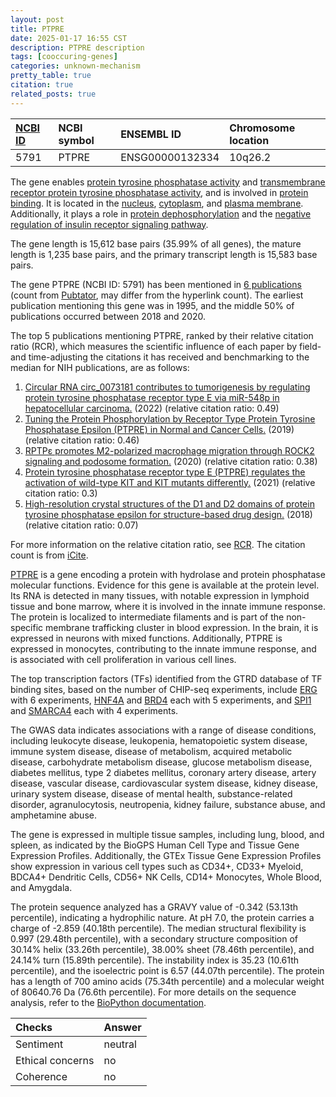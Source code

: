 ```yaml
---
layout: post
title: PTPRE
date: 2025-01-17 16:55 CST
description: PTPRE description
tags: [cooccuring-genes]
categories: unknown-mechanism
pretty_table: true
citation: true
related_posts: true
---
```




| [NCBI ID](https://www.ncbi.nlm.nih.gov/gene/5791) | NCBI symbol | ENSEMBL ID | Chromosome location |
| :-------- | :------- | :-------- | :------- |
| 5791  | PTPRE | ENSG00000132334 | 10q26.2 |



The gene enables [protein tyrosine phosphatase activity](https://amigo.geneontology.org/amigo/term/GO:0004725) and [transmembrane receptor protein tyrosine phosphatase activity](https://amigo.geneontology.org/amigo/term/GO:0005001), and is involved in [protein binding](https://amigo.geneontology.org/amigo/term/GO:0005515). It is located in the [nucleus](https://amigo.geneontology.org/amigo/term/GO:0005634), [cytoplasm](https://amigo.geneontology.org/amigo/term/GO:0005737), and [plasma membrane](https://amigo.geneontology.org/amigo/term/GO:0005886). Additionally, it plays a role in [protein dephosphorylation](https://amigo.geneontology.org/amigo/term/GO:0006470) and the [negative regulation of insulin receptor signaling pathway](https://amigo.geneontology.org/amigo/term/GO:0046627).


The gene length is 15,612 base pairs (35.99% of all genes), the mature length is 1,235 base pairs, and the primary transcript length is 15,583 base pairs.


The gene PTPRE (NCBI ID: 5791) has been mentioned in [6 publications](https://pubmed.ncbi.nlm.nih.gov/?term=%22PTPRE%22) (count from [Pubtator](https://academic.oup.com/nar/article/47/W1/W587/5494727), may differ from the hyperlink count). The earliest publication mentioning this gene was in 1995, and the middle 50% of publications occurred between 2018 and 2020.


The top 5 publications mentioning PTPRE, ranked by their relative citation ratio (RCR), which measures the scientific influence of each paper by field- and time-adjusting the citations it has received and benchmarking to the median for NIH publications, are as follows:

1. [Circular RNA circ_0073181 contributes to tumorigenesis by regulating protein tyrosine phosphatase receptor type E via miR-548p in hepatocellular carcinoma.](https://pubmed.ncbi.nlm.nih.gov/34657099) (2022) (relative citation ratio: 0.49)
2. [Tuning the Protein Phosphorylation by Receptor Type Protein Tyrosine Phosphatase Epsilon (PTPRE) in Normal and Cancer Cells.](https://pubmed.ncbi.nlm.nih.gov/30662530) (2019) (relative citation ratio: 0.46)
3. [RPTPε promotes M2-polarized macrophage migration through ROCK2 signaling and podosome formation.](https://pubmed.ncbi.nlm.nih.gov/31722979) (2020) (relative citation ratio: 0.38)
4. [Protein tyrosine phosphatase receptor type E (PTPRE) regulates the activation of wild-type KIT and KIT mutants differently.](https://pubmed.ncbi.nlm.nih.gov/33732906) (2021) (relative citation ratio: 0.3)
5. [High-resolution crystal structures of the D1 and D2 domains of protein tyrosine phosphatase epsilon for structure-based drug design.](https://pubmed.ncbi.nlm.nih.gov/30289412) (2018) (relative citation ratio: 0.07)

For more information on the relative citation ratio, see [RCR](https://journals.plos.org/plosbiology/article?id=10.1371/journal.pbio.1002541). The citation count is from [iCite](https://icite.od.nih.gov).


[PTPRE](https://www.proteinatlas.org/ENSG00000132334-PTPRE) is a gene encoding a protein with hydrolase and protein phosphatase molecular functions. Evidence for this gene is available at the protein level. Its RNA is detected in many tissues, with notable expression in lymphoid tissue and bone marrow, where it is involved in the innate immune response. The protein is localized to intermediate filaments and is part of the non-specific membrane trafficking cluster in blood expression. In the brain, it is expressed in neurons with mixed functions. Additionally, PTPRE is expressed in monocytes, contributing to the innate immune response, and is associated with cell proliferation in various cell lines.


The top transcription factors (TFs) identified from the GTRD database of TF binding sites, based on the number of CHIP-seq experiments, include [ERG](https://www.ncbi.nlm.nih.gov/gene/2078) with 6 experiments, [HNF4A](https://www.ncbi.nlm.nih.gov/gene/3172) and [BRD4](https://www.ncbi.nlm.nih.gov/gene/23476) each with 5 experiments, and [SPI1](https://www.ncbi.nlm.nih.gov/gene/6688) and [SMARCA4](https://www.ncbi.nlm.nih.gov/gene/6597) each with 4 experiments.



The GWAS data indicates associations with a range of disease conditions, including leukocyte disease, leukopenia, hematopoietic system disease, immune system disease, disease of metabolism, acquired metabolic disease, carbohydrate metabolism disease, glucose metabolism disease, diabetes mellitus, type 2 diabetes mellitus, coronary artery disease, artery disease, vascular disease, cardiovascular system disease, kidney disease, urinary system disease, disease of mental health, substance-related disorder, agranulocytosis, neutropenia, kidney failure, substance abuse, and amphetamine abuse.



The gene is expressed in multiple tissue samples, including lung, blood, and spleen, as indicated by the BioGPS Human Cell Type and Tissue Gene Expression Profiles. Additionally, the GTEx Tissue Gene Expression Profiles show expression in various cell types such as CD34+, CD33+ Myeloid, BDCA4+ Dendritic Cells, CD56+ NK Cells, CD14+ Monocytes, Whole Blood, and Amygdala.




The protein sequence analyzed has a GRAVY value of -0.342 (53.13th percentile), indicating a hydrophilic nature. At pH 7.0, the protein carries a charge of -2.859 (40.18th percentile). The median structural flexibility is 0.997 (29.48th percentile), with a secondary structure composition of 30.14% helix (33.26th percentile), 38.00% sheet (78.46th percentile), and 24.14% turn (15.89th percentile). The instability index is 35.23 (10.61th percentile), and the isoelectric point is 6.57 (44.07th percentile). The protein has a length of 700 amino acids (75.34th percentile) and a molecular weight of 80640.76 Da (76.6th percentile). For more details on the sequence analysis, refer to the [BioPython documentation](https://biopython.org/docs/1.75/api/Bio.SeqUtils.ProtParam.html).





| Checks    | Answer |
| :-------- | :------- |
| Sentiment  | neutral   |
| Ethical concerns | no     |
| Coherence    | no    |